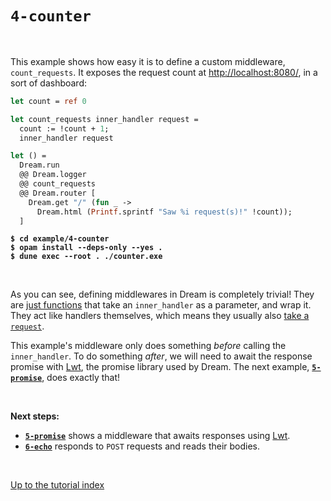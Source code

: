 # `4-counter`

<br>

This example shows how easy it is to define a custom middleware,
`count_requests`. It exposes the request count at
[http://localhost:8080/](http://localhost:8080/), in a sort of dashboard:

```ocaml
let count = ref 0

let count_requests inner_handler request =
  count := !count + 1;
  inner_handler request

let () =
  Dream.run
  @@ Dream.logger
  @@ count_requests
  @@ Dream.router [
    Dream.get "/" (fun _ ->
      Dream.html (Printf.sprintf "Saw %i request(s)!" !count));
  ]
```
<pre><code><b>$ cd example/4-counter</b>
<b>$ opam install --deps-only --yes .</b>
<b>$ dune exec --root . ./counter.exe</b></code></pre>

<br>

As you can see, defining middlewares in Dream is completely trivial! They are
[just functions](https://aantron.github.io/dream/#type-middleware) that take an
`inner_handler` as a parameter, and wrap it. They act like handlers themselves,
which means they usually also
[take a `request`](https://aantron.github.io/dream/#type-handler).

This example's middleware only does something *before* calling the
`inner_handler`. To do something *after*, we will need to await the response
promise with [Lwt](https://github.com/ocsigen/lwt#readme), the promise library
used by Dream. The next example, [**`5-promise`**](../5-promise#folders-and-files), does
exactly that!

<br>

**Next steps:**

- [**`5-promise`**](../5-promise#folders-and-files) shows a middleware that awaits
  responses using [Lwt](https://github.com/ocsigen/lwt).
- [**`6-echo`**](../6-echo#folders-and-files) responds to `POST` requests and reads their
  bodies.

<br>

[Up to the tutorial index](../#readme)
